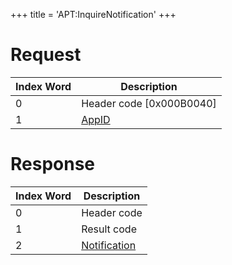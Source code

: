 +++
title = 'APT:InquireNotification'
+++

# Request

| Index Word | Description                                    |
|------------|------------------------------------------------|
| 0          | Header code \[0x000B0040\]                     |
| 1          | [AppID](NS_and_APT_Services#appids "wikilink") |

# Response

| Index Word | Description                                                 |
|------------|-------------------------------------------------------------|
| 0          | Header code                                                 |
| 1          | Result code                                                 |
| 2          | [Notification](NS_and_APT_Services#notification "wikilink") |
